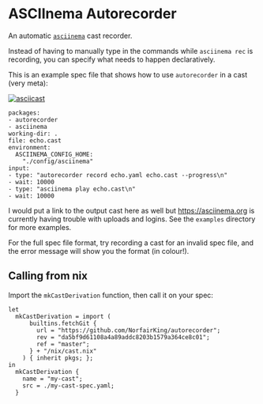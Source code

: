 # ASCIInema Autorecorder

An automatic [`asciinema`](https://asciinema.org/) cast recorder.

Instead of having to manually type in the commands while `asciinema rec` is recording, you can specify what needs to happen declaratively.

This is an example spec file that shows how to use `autorecorder` in a cast (very meta):

[![asciicast](https://asciinema.org/a/362623.png)](https://asciinema.org/a/362623)

```
packages:
- autorecorder
- asciinema
working-dir: .
file: echo.cast
environment:
  ASCIINEMA_CONFIG_HOME:
    "./config/asciinema"
input:
- type: "autorecorder record echo.yaml echo.cast --progress\n"
- wait: 10000
- type: "asciinema play echo.cast\n"
- wait: 10000
```

I would put a link to the output cast here as well but https://asciinema.org is currently having trouble with uploads and logins.
See the `examples` directory for more examples.

For the full spec file format, try recording a cast for an invalid spec file, and the error message will show you the format (in colour!).


## Calling from nix

Import the `mkCastDerivation` function, then call it on your spec:

```
let
  mkCastDerivation = import (
      builtins.fetchGit {
        url = "https://github.com/NorfairKing/autorecorder";
        rev = "da5bf9d61108a4a89addc8203b1579a364ce8c01";
        ref = "master";
      } + "/nix/cast.nix"
    ) { inherit pkgs; };
in
  mkCastDerivation {
    name = "my-cast";
    src = ./my-cast-spec.yaml;
  }
```
